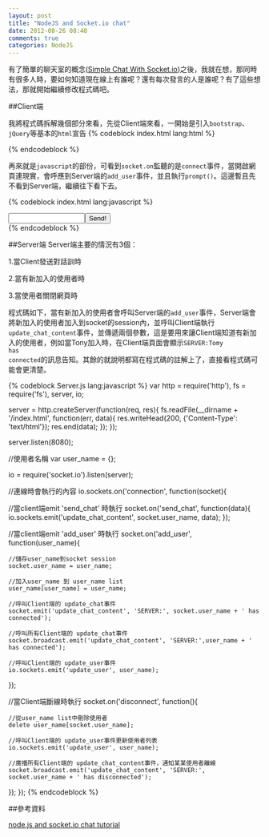 ```yaml
---
layout: post
title: "NodeJS and Socket.io chat"
date: 2012-08-26 08:48
comments: true
categories: NodeJS
---
```


有了簡單的聊天室的概念([Simple Chat With Socket.io](http://lighter.github.com/blog/2012/08/24/simple-chat-with-socket-dot-io/))之後，我就在想，那同時有很多人時，要如何知道現在線上有誰呢？還有每次發言的人是誰呢？有了這些想法，那就開始繼續修改程式碼吧。

##Client端

我將程式碼拆解幾個部分來看，先從Client端來看，一開始是引入<code>bootstrap</code>、<code>jQuery</code>等基本的<code>html</code>宣告
{% codeblock index.html lang:html %}
<!DOCTYPE html>
<html>
<head>
<link rel="stylesheet" href="http://current.bootstrapcdn.com/bootstrap-v204/css/bootstrap-combined.min.css" type="text/css" />
<script src='/socket.io/socket.io.js'></script>
<script src="//ajax.googleapis.com/ajax/libs/jquery/1.8.0/jquery.min.js"></script>
{% endcodeblock %}

再來就是<code>javascript</code>的部份，可看到<code>socket.on</code>監聽的是<code>connect</code>事件，當開啟網頁連現實，會呼應到Server端的<code>add_user</code>事件，並且執行<code>prompt()</code>。這邊暫且先不看到Server端，繼續往下看下去。

{% codeblock index.html lang:javascript %}
<script>
var socket = io.connect('http://localhost:8080');

//Part 1
//一連線時執行
socket.on('connect', function(){
  socket.emit('add_user', prompt("What's your name"));
});
{% endcodeblock %}

當有位新的使用者加入時，目前線上所有使用者，勢必要更新，而使用者列表更新，需透過Server端告知Clint端要執行更新的動作因此在Client的程式碼如下：

下面程式碼可看到<code>update_chat_content</code>如同之前的方式加入對話內容([Here](http://lighter.github.com/blog/2012/08/24/simple-chat-with-socket-dot-io/))；接著<code>update_user</code>一開始先清空使用者列表所有內容，使用<code>$.each</code>一一將使用者重新加入列表中。

{% codeblock index.html lang:javascript %}
//Part 2
//update_chat_content
socket.on('update_chat_content', function(user_name, data){

  //由Server端emit 'update_chat_content' 更新談話內容
  $('#chat_content').append('<div>' + user_name + ':' + data + '</div>');
});

//update_user
socket.on('update_user', function(data){

  //先清空所有使用名稱
  $("#users").empty();

  //將data取出，使用each的方法一個一個將使用者重新加入列表
  $.each(data, function(key, value){
    $("#users").append('<div>' + value + '</div>');
  });

});
{% endcodeblock %}

最後則是發送對話按鈕的觸發事件以及HTML的部份。

{% codeblock index.html lang:javascript %}
//Part 3
$(function(){
  $("#send").on('click', function(){

    //取得input text欄位的值後，將欄位內容清除
    var message = $("#send_input").val();
    $("#send_input").val('');

    //呼叫Server端的emit 'send_chat'
    socket.emit('send_chat', message);
  });
});
</script>
</head>
<body>

<div class="container-fluid">
  <div class="row-fluid">
    <div class="span2" id="users">
      <!--Sidebar content-->
    </div>
    <div class="span10">
      <!--Body content-->
      <div class="span12" id="chat_content"></div>
      <div class="input-append">
      <input class="span2" id="send_input" size="16" type="text"><button class="btn" type="button" id="send">Send!</button>
      </div>
    </div>
  </div>
</div>

</body>
</html>
{% endcodeblock %}

##Server端
Server端主要的情況有3個：

1.當Client發送對話訓時

2.當有新加入的使用者時

3.當使用者關閉網頁時

程式碼如下，當有新加入的使用者會呼叫Server端的<code>add_user</code>事件，Server端會將新加入的使用者加入到socket的session內，並呼叫Client端執行<code>update_chat_content</code>事件，並傳遞兩個參數，這是要用來讓Client端知道有新加入的使用者，例如當Tony加入時，在Client端頁面會顯示<code>SERVER:Tomy has connected</code>的訊息告知。其餘的就說明都寫在程式碼的註解上了，直接看程式碼可能會更清楚。

{% codeblock Server.js lang:javascript %}
var http = require('http'),
    fs = require('fs'),
    server,
    io;

server = http.createServer(function(req, res){
  fs.readFile(__dirname + '/index.html', function(err, data){
    res.writeHead(200, {'Content-Type': 'text/html'});
    res.end(data);
  });
});

server.listen(8080);

//使用者名稱
var user_name = {};

io = require('socket.io').listen(server);

//連線時會執行的內容
io.sockets.on('connection', function(socket){

  //當client端emit 'send_chat' 時執行
  socket.on('send_chat', function(data){
    io.sockets.emit('update_chat_content', socket.user_name, data);
  });

  //當client端emit 'add_user' 時執行
  socket.on('add_user', function(user_name){

    //儲存user_name到socket session
    socket.user_name = user_name;

    //加入user_name 到 user_name list
    user_name[user_name] = user_name;

    //呼叫Client端的 update_chat事件
    socket.emit('update_chat_content', 'SERVER:', socket.user_name + ' has connected');

    //呼叫所有Client端的 update_chat事件
    socket.broadcast.emit('update_chat_content', 'SERVER:',user_name + ' has connected');

    //呼叫Client端的 update_user事件
    io.sockets.emit('update_user', user_name);
  });

  //當Client端斷線時執行
  socket.on('disconnect', function(){

    //從user_name list中刪除使用者
    delete user_name[socket.user_name];

    //呼叫Client端的 update_user事件更新使用者列表
    io.sockets.emit('update_user', user_name);

    //廣播所有Client端的 update_chat_content事件，通知某某使用者離線
    socket.broadcast.emit('update_chat_content', 'SERVER:', socket.user_name + ' has disconnected');
  });
});
{% endcodeblock %}

##參考資料

[node.js and socket.io chat tutorial](http://psitsmike.com/2011/09/node-js-and-socket-io-chat-tutorial/)
